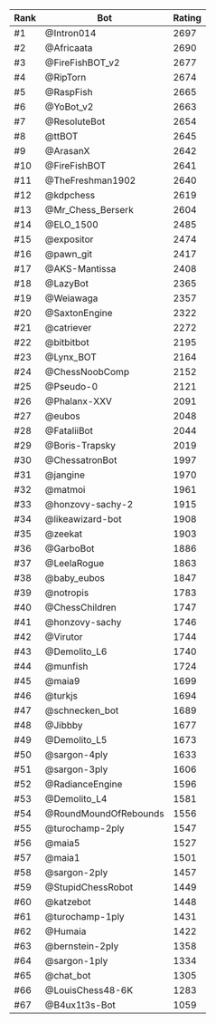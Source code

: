 Rank|Bot|Rating
---|---|---
#1|@Intron014|2697
#2|@Africaata|2690
#3|@FireFishBOT_v2|2677
#4|@RipTorn|2674
#5|@RaspFish|2665
#6|@YoBot_v2|2663
#7|@ResoluteBot|2654
#8|@ttBOT|2645
#9|@ArasanX|2642
#10|@FireFishBOT|2641
#11|@TheFreshman1902|2640
#12|@kdpchess|2619
#13|@Mr_Chess_Berserk|2604
#14|@ELO_1500|2485
#15|@expositor|2474
#16|@pawn_git|2417
#17|@AKS-Mantissa|2408
#18|@LazyBot|2365
#19|@Weiawaga|2357
#20|@SaxtonEngine|2322
#21|@catriever|2272
#22|@bitbitbot|2195
#23|@Lynx_BOT|2164
#24|@ChessNoobComp|2152
#25|@Pseudo-0|2121
#26|@Phalanx-XXV|2091
#27|@eubos|2048
#28|@FataliiBot|2044
#29|@Boris-Trapsky|2019
#30|@ChessatronBot|1997
#31|@jangine|1970
#32|@matmoi|1961
#33|@honzovy-sachy-2|1915
#34|@likeawizard-bot|1908
#35|@zeekat|1903
#36|@GarboBot|1886
#37|@LeelaRogue|1863
#38|@baby_eubos|1847
#39|@notropis|1783
#40|@ChessChildren|1747
#41|@honzovy-sachy|1746
#42|@Virutor|1744
#43|@Demolito_L6|1740
#44|@munfish|1724
#45|@maia9|1699
#46|@turkjs|1694
#47|@schnecken_bot|1689
#48|@Jibbby|1677
#49|@Demolito_L5|1673
#50|@sargon-4ply|1633
#51|@sargon-3ply|1606
#52|@RadianceEngine|1596
#53|@Demolito_L4|1581
#54|@RoundMoundOfRebounds|1556
#55|@turochamp-2ply|1547
#56|@maia5|1527
#57|@maia1|1501
#58|@sargon-2ply|1457
#59|@StupidChessRobot|1449
#60|@katzebot|1448
#61|@turochamp-1ply|1431
#62|@Humaia|1422
#63|@bernstein-2ply|1358
#64|@sargon-1ply|1334
#65|@chat_bot|1305
#66|@LouisChess48-6K|1283
#67|@B4ux1t3s-Bot|1059
